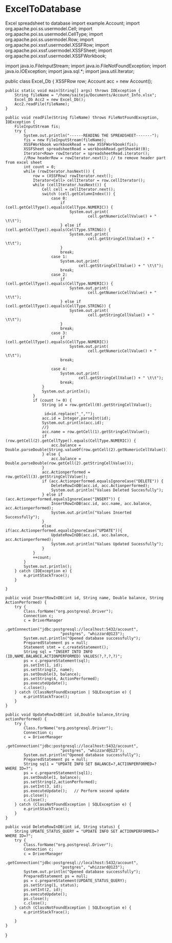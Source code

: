 # ExcelToDatabase
Excel spreadsheet to database
import example.Account;
import org.apache.poi.ss.usermodel.Cell;
import org.apache.poi.ss.usermodel.CellType;
import org.apache.poi.ss.usermodel.Row;
import org.apache.poi.xssf.usermodel.XSSFRow;
import org.apache.poi.xssf.usermodel.XSSFSheet;
import org.apache.poi.xssf.usermodel.XSSFWorkbook;

import java.io.FileInputStream;
import java.io.FileNotFoundException;
import java.io.IOException;
import java.sql.*;
import java.util.Iterator;

public class Excel_Db {
    XSSFRow row;
    Account acc = new Account();

    public static void main(String[] args) throws IOException {
        String fileName = "/home/saiteja/Documents/Account_Info.xlsx";
        Excel_Db Acc2 = new Excel_Db();
        Acc2.readFile(fileName);
    }

    public void readFile(String fileName) throws FileNotFoundException, IOException {
        FileInputStream fis;
        try {
            System.out.println("------READING THE SPREADSHEET-------");
            fis = new FileInputStream(fileName);
            XSSFWorkbook workbookRead = new XSSFWorkbook(fis);
            XSSFSheet spreadsheetRead = workbookRead.getSheetAt(0);
            Iterator<Row> rowIterator = spreadsheetRead.iterator();
            //Row headerRow = rowIterator.next(); // to remove header part from excel sheet
            int count = 0;
            while (rowIterator.hasNext()) {
                row = (XSSFRow) rowIterator.next();
                Iterator<Cell> cellIterator = row.cellIterator();
                while (cellIterator.hasNext()) {
                    Cell cell = cellIterator.next();
                    switch (cell.getColumnIndex()) {
                        case 0:
                            if (cell.getCellType().equals(CellType.NUMERIC)) {
                                System.out.print(
                                        cell.getNumericCellValue() + " \t\t");
                            } else if (cell.getCellType().equals(CellType.STRING)) {
                                System.out.print(
                                        cell.getStringCellValue() + " \t\t");
                            }
                            break;
                        case 1:
                            System.out.print(
                                    cell.getStringCellValue() + " \t\t");
                            break;
                        case 2:
                            if (cell.getCellType().equals(CellType.NUMERIC)) {
                                System.out.print(
                                        cell.getNumericCellValue() + " \t\t");
                            } else if (cell.getCellType().equals(CellType.STRING)) {
                                System.out.print(
                                        cell.getStringCellValue() + " \t\t");
                            }
                            break;
                        case 3:
                            if (cell.getCellType().equals(CellType.NUMERIC))
                                System.out.print(
                                        cell.getNumericCellValue() + " \t\t");
                            break;

                        case 4:
                            System.out.print(
                                    cell.getStringCellValue() + " \t\t");
                            break;
                    }
                    System.out.println();
                }
                if (count != 0) {
                    String id = row.getCell(0).getStringCellValue();

                     id=id.replace("_","");
                    acc.id = Integer.parseInt(id);
                    System.out.println(acc.id);
                    //}
                    acc.name = row.getCell(1).getStringCellValue();
                    if (row.getCell(2).getCellType().equals(CellType.NUMERIC)) {
                        acc.balance = Double.parseDouble(String.valueOf(row.getCell(2).getNumericCellValue()));
                    } else {
                        acc.balance = Double.parseDouble(row.getCell(2).getStringCellValue());
                    }
                    acc.Actionperformed = row.getCell(3).getStringCellValue();
                    if (acc.Actionperformed.equalsIgnoreCase("DELETE")) {
                        DeleteRowInDB(acc.id, acc.Actionperformed);
                        System.out.println("Values Deleted Succesfully");
                    } else if (acc.Actionperformed.equalsIgnoreCase("INSERT")) {
                        InsertRowInDB(acc.id, acc.name, acc.balance, acc.Actionperformed);
                        System.out.println("Values Inserted Successfully");
                    }
                    else if(acc.Actionperformed.equalsIgnoreCase("UPDATE")){
                        UpdateRowInDB(acc.id, acc.balance, acc.Actionperformed);
                        System.out.println("Values Updated Sucessfully");
                    }
                }
                ++count;
            }
            System.out.println();
        } catch (IOException e) {
            e.printStackTrace();
        }

    }

    public void InsertRowInDB(int id, String name, Double balance, String ActionPerformed) {
        try {
            Class.forName("org.postgresql.Driver");
            Connection c;
            c = DriverManager
                    .getConnection("jdbc:postgresql://localhost:5432/account",
                            "postgres", "whizzard@123");
            System.out.println("Opened database successfully");
            PreparedStatement ps = null;
            Statement stmt = c.createStatement();
            String sql = "INSERT INTO INFO (ID,NAME,BALANCE,ACTIONPERFORMED) VALUES(?,?,?,?)";
            ps = c.prepareStatement(sql);
            ps.setInt(1, id);
            ps.setString(2, name);
            ps.setDouble(3, balance);
            ps.setString(4, ActionPerformed);
            ps.executeUpdate();
            c.close();
        } catch (ClassNotFoundException | SQLException e) {
            e.printStackTrace();
        }
    }

    public void UpdateRowInDB(int id,Double balance,String actionPerformed) {
        try {
            Class.forName("org.postgresql.Driver");
            Connection c;
            c = DriverManager
                    .getConnection("jdbc:postgresql://localhost:5432/account",
                            "postgres", "whizzard@123");
            System.out.println("Opened database successfully");
            PreparedStatement ps = null;
            String sql1 = "UPDATE INFO SET BALANCE=?,ACTIONPERFORMED=? WHERE ID=?";
            ps = c.prepareStatement(sql1);
            ps.setDouble(1, balance);
            ps.setString(2,actionPerformed);
            ps.setInt(3, id);
            ps.executeUpdate();   // Perform second update
            ps.close();
            c.close();
        } catch (ClassNotFoundException | SQLException e) {
            e.printStackTrace();
        }
    }

    public void DeleteRowInDB(int id, String status) {
        String UPDATE_STATUS_QUERY = "UPDATE INFO SET ACTIONPERFORMED=? WHERE ID=?";
        try {
            Class.forName("org.postgresql.Driver");
            Connection c;
            c = DriverManager
                    .getConnection("jdbc:postgresql://localhost:5432/account",
                            "postgres", "whizzard@123");
            System.out.println("Opened database successfully");
            PreparedStatement ps = null;
            ps = c.prepareStatement(UPDATE_STATUS_QUERY);
            ps.setString(1, status);
            ps.setInt(2, id);
            ps.executeUpdate();
            ps.close();
            c.close();
        } catch (ClassNotFoundException | SQLException e) {
            e.printStackTrace();

        }
    }

}
